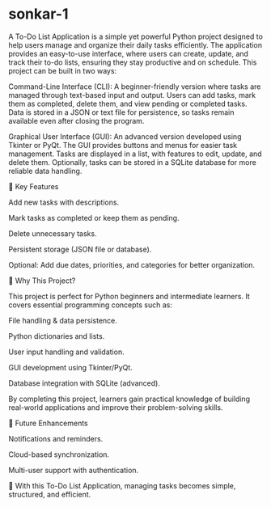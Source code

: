 # sonkar-1
A To-Do List Application is a simple yet powerful Python project designed to help users manage and organize their daily tasks efficiently. The application provides an easy-to-use interface, where users can create, update, and track their to-do lists, ensuring they stay productive and on schedule.
This project can be built in two ways:

Command-Line Interface (CLI): A beginner-friendly version where tasks are managed through text-based input and output. Users can add tasks, mark them as completed, delete them, and view pending or completed tasks. Data is stored in a JSON or text file for persistence, so tasks remain available even after closing the program.

Graphical User Interface (GUI): An advanced version developed using Tkinter or PyQt. The GUI provides buttons and menus for easier task management. Tasks are displayed in a list, with features to edit, update, and delete them. Optionally, tasks can be stored in a SQLite database for more reliable data handling.

🔹 Key Features

Add new tasks with descriptions.

Mark tasks as completed or keep them as pending.

Delete unnecessary tasks.

Persistent storage (JSON file or database).

Optional: Add due dates, priorities, and categories for better organization.

🔹 Why This Project?

This project is perfect for Python beginners and intermediate learners. It covers essential programming concepts such as:

File handling & data persistence.

Python dictionaries and lists.

User input handling and validation.

GUI development using Tkinter/PyQt.

Database integration with SQLite (advanced).

By completing this project, learners gain practical knowledge of building real-world applications and improve their problem-solving skills.

🔹 Future Enhancements

Notifications and reminders.

Cloud-based synchronization.

Multi-user support with authentication.

🚀 With this To-Do List Application, managing tasks becomes simple, structured, and efficient.

